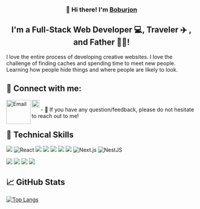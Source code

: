 <h3 align="center">👋 Hi there! I'm <a href="https://www.linkedin.com/in/boburjon-asatullaev" target="_blank" rel="noreferrer">Boburjon</a>   </h3>
<h2 align="center">
I'm a Full-Stack Web Developer 💻, Traveler ✈️ , and Father 👨‍👧!
</h2> 

I love the entire process of developing creative websites. I love the challenge of finding caches and spending time to meet new people. Learning how people hide things and where people are likely to look.

## 🤝 Connect with me: 

<a href="mailto:bobur0091@gmail.com">
  <img align="left" src="https://img.shields.io/badge/Gmail-D14836?style=for-the-badge&logo=gmail&logoColor=white" alt="Email" width="64px"/>
</a>
<a href="https://www.linkedin.com/in/bobindev/"><img align="left" src="https://raw.githubusercontent.com/yushi1007/yushi1007/main/images/linkedin.svg" alt="Bob | LinkedIn" width="21px"/></a> <br/>
- 💬 If you have any question/feedback, please do not hesitate to reach out to me!

## 💼 Technical Skills

![](https://img.shields.io/badge/JavaScript-F7DF1E?style=for-the-badge&logo=javascript&logoColor=black)
![React](https://img.shields.io/badge/React-61DAFB?style=for-the-badge&logo=react&logoColor=white)
![](https://img.shields.io/badge/TypeScript-007ACC?style=for-the-badge&logo=typescript&logoColor=white)
![](https://img.shields.io/badge/HTML5-E34F26?style=for-the-badge&logo=html5&logoColor=white)
![](https://img.shields.io/badge/Node.js-43853D?style=for-the-badge&logo=node.js&logoColor=white)
![](https://img.shields.io/badge/Express.js-404D59?style=for-the-badge)
![](https://img.shields.io/badge/MongoDB-4EA94B?style=for-the-badge&logo=mongodb&logoColor=white)
![Next.js](https://img.shields.io/badge/Next.js-000000?style=for-the-badge&logo=nextdotjs&logoColor=white)
![NestJS](https://img.shields.io/badge/NestJS-E0234E?style=for-the-badge&logo=nestjs&logoColor=white)
<br/>

![](https://img.shields.io/badge/CSS3-1572B6?style=for-the-badge&logo=css3&logoColor=white)
![](https://img.shields.io/badge/Sass-CC6699?style=for-the-badge&logo=sass&logoColor=white)
![](https://img.shields.io/badge/Bootstrap-563D7C?style=for-the-badge&logo=bootstrap&logoColor=white)
![](https://img.shields.io/badge/Material--UI-0081CB?style=for-the-badge&logo=material-ui&logoColor=white)

## 📈 GitHub Stats
[![Top Langs](https://github-readme-stats.vercel.app/api/top-langs/?username=bobindev&layout=compact)](https://github.com/bobindev)

